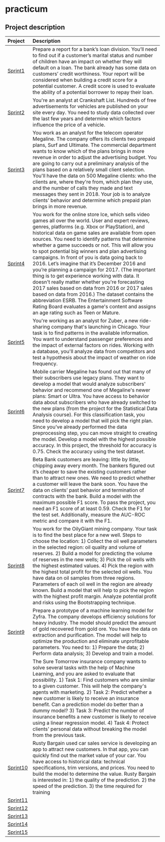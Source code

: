 # practicum
## Project description
|Project | Description |
|:----   |:---         |
| <a href="https://github.com/sl2902/practicum/tree/main/sprint01_bank_loan_report">Sprint1</a>       |Prepare a report for a bank’s loan division. You’ll need to find out if a customer’s marital status and number of children have an impact on whether they           will default on a loan. The bank already has some data on customers’ credit worthiness. Your report will be considered when building a credit score for a           potential customer. A credit score is used to evaluate the ability of a potential borrower to repay their loan.|
| <a href="https://github.com/sl2902/practicum/tree/main/sprint01_bank_loan_report">Sprint2</a>        |You're an analyst at Crankshaft List. Hundreds of free advertisements for vehicles are published on your site every day. You need to study data collected           over the last few years and determine which factors influence the price of a vehicle.|
| <a href="https://github.com/sl2902/practicum/tree/main/sprint01_bank_loan_report">Sprint3</a>        |You work as an analyst for the telecom operator Megaline. The company offers its clients two prepaid plans, Surf and Ultimate. The commercial department             wants to know which of the plans brings in more revenue in order to adjust the advertising budget. You are going to carry out a preliminary analysis of             the plans based on a relatively small client selection. You'll have the data on 500 Megaline clients: who the clients are, where they're from, which plan           they use, and the number of calls they made and text messages they sent in 2018. Your job is to analyze clients' behavior and determine which prepaid plan           brings in more revenue.|
| <a href="https://github.com/sl2902/practicum/tree/main/sprint01_bank_loan_report">Sprint4</a>        |You work for the online store Ice, which sells video games all over the world. User and expert reviews, genres, platforms (e.g. Xbox or PlayStation), and           historical data on game sales are available from open sources. You need to identify patterns that determine whether a game succeeds or not. This will               allow you to spot potential big winners and plan advertising campaigns. In front of you is data going back to 2016. Let’s imagine that it’s December 2016           and you’re planning a campaign for 2017. (The important thing is to get experience working with data. It doesn't really matter whether you're forecasting           2017 sales based on data from 2016 or 2017 sales based on data from 2016.) The dataset contains the abbreviation ESRB. The Entertainment Software Rating             Board evaluates a game's content and assigns an age rating such as Teen or Mature.|
| <a href="https://github.com/sl2902/practicum/tree/main/sprint01_bank_loan_report">Sprint5</a>        |You're working as an analyst for Zuber, a new ride-sharing company that's launching in Chicago. Your task is to find patterns in the available                       information. You want to understand passenger preferences and the impact of external factors on rides. Working with a database, you'll analyze data from             competitors and test a hypothesis about the impact of weather on ride frequency.|
| <a href="https://github.com/sl2902/practicum/tree/main/sprint01_bank_loan_report">Sprint6</a>        |Mobile carrier Megaline has found out that many of their subscribers use legacy plans. They want to develop a model that would analyze subscribers'                 behavior and recommend one of Megaline's newer plans: Smart or Ultra. You have access to behavior data about subscribers who have already switched to the           new plans (from the project for the Statistical Data Analysis course). For this classification task, you need to develop a model that will pick the right           plan. Since you’ve already performed the data preprocessing step, you can move straight to creating the model. Develop a model with the highest possible             accuracy. In this project, the threshold for accuracy is 0.75. Check the accuracy using the test dataset.|
| <a href="https://github.com/sl2902/practicum/tree/main/sprint01_bank_loan_report">Sprint7</a>        |Beta Bank customers are leaving: little by little, chipping away every month. The bankers figured out it’s cheaper to save the existing customers rather             than to attract new ones. We need to predict whether a customer will leave the bank soon. You have the data on clients’ past behavior and termination of             contracts with the bank. Build a model with the maximum possible F1 score. To pass the project, you need an F1 score of at least 0.59. Check the F1 for             the test set. Additionally, measure the AUC-ROC metric and compare it with the F1.|
| <a href="https://github.com/sl2902/practicum/tree/main/sprint01_bank_loan_report">Sprint8</a>        |You work for the OilyGiant mining company. Your task is to find the best place for a new well. Steps to choose the location: 1) Collect the oil well                 parameters in the selected region: oil quality and volume of reserves. 2) Build a model for predicting the volume of reserves in the new wells; 3) Pick             the oil wells with the highest estimated values. 4) Pick the region with the highest total profit for the selected oil wells. You have data on oil samples from three regions. Parameters of each oil well in the region are already known. Build a model that will help to pick the region with the highest profit margin. Analyze potential profit and risks using the Bootstrapping technique.|
| <a href="https://github.com/sl2902/practicum/tree/main/sprint01_bank_loan_report">Sprint9</a>        |Prepare a prototype of a machine learning model for Zyfra. The company develops efficiency solutions for heavy industry. The model should predict the               amount of gold recovered from gold ore. You have the data on extraction and purification. The model will help to optimize the production and eliminate               unprofitable parameters. You need to: 1) Prepare the data; 2) Perform data analysis; 3) Develop and train a model.|
|         |The Sure Tomorrow insurance company wants to solve several tasks with the help of Machine Learning, and you are asked to evaluate that possibility. 1)              Task 1: Find customers who are similar to a given customer. This will help the company's agents with marketing. 2) Task 2: Predict whether a new customer            is likely to receive an insurance benefit. Can a prediction model do better than a dummy model? 3) Task 3: Predict the number of insurance benefits a new            customer is likely to receive using a linear regression model. 4) Task 4: Protect clients' personal data without breaking the model from the previous                task.|
| <a href="https://github.com/sl2902/practicum/tree/main/sprint01_bank_loan_report">Sprint10</a>        |Rusty Bargain used car sales service is developing an app                                                                                                            to attract new customers. In that app, you can quickly find                                                                                                          out the market value of your car. You have access to                                                                                                                historical data: technical specifications, trim versions,                                                                                                            and prices. You need to build the model to determine the                                                                                                            value. Rusty Bargain is interested in: 1) the quality of                                                                                                            the prediction. 2) the speed of the prediction. 3) the time                                                                                                          required for training|
| <a href="https://github.com/sl2902/practicum/tree/main/sprint01_bank_loan_report">Sprint11</a>        |
| <a href="https://github.com/sl2902/practicum/tree/main/sprint01_bank_loan_report">Sprint12</a>        |
| <a href="https://github.com/sl2902/practicum/tree/main/sprint01_bank_loan_report">Sprint13</a>        |
| <a href="https://github.com/sl2902/practicum/tree/main/sprint01_bank_loan_report">Sprint14</a>        |
| <a href="https://github.com/sl2902/practicum/tree/main/sprint01_bank_loan_report">Sprint15</a>        |

